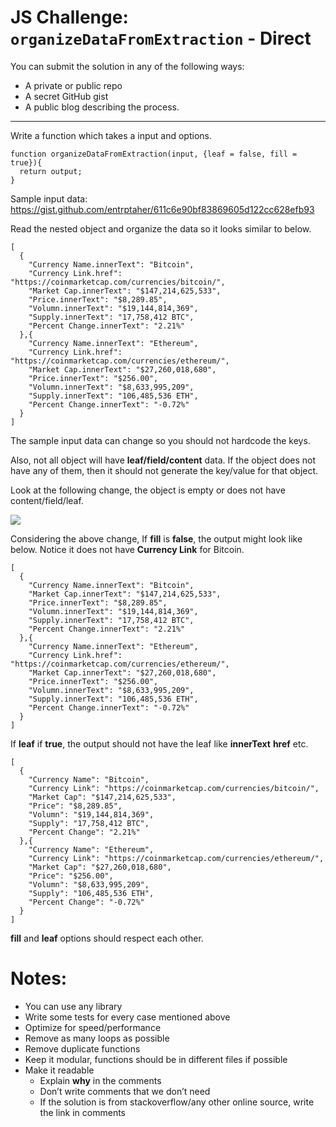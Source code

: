 # JS Challenge: `organizeDataFromExtraction` - Direct
You can submit the solution in any of the following ways:

- A private or public repo
- A secret GitHub gist
- A public blog describing the process. 
----------

Write a function which takes a input and options.


    function organizeDataFromExtraction(input, {leaf = false, fill = true}){
      return output;
    }

Sample input data: https://gist.github.com/entrptaher/611c6e90bf83869605d122cc628efb93

Read the nested object and organize the data so it looks similar to below. 

    [
      {
        "Currency Name.innerText": "Bitcoin",
        "Currency Link.href": "https://coinmarketcap.com/currencies/bitcoin/",
        "Market Cap.innerText": "$147,214,625,533",
        "Price.innerText": "$8,289.85",
        "Volumn.innerText": "$19,144,814,369",
        "Supply.innerText": "17,758,412 BTC",
        "Percent Change.innerText": "2.21%"
      },{
        "Currency Name.innerText": "Ethereum",
        "Currency Link.href": "https://coinmarketcap.com/currencies/ethereum/",
        "Market Cap.innerText": "$27,260,018,680",
        "Price.innerText": "$256.00",
        "Volumn.innerText": "$8,633,995,209",
        "Supply.innerText": "106,485,536 ETH",
        "Percent Change.innerText": "-0.72%"
      }
    ]

The sample input data can change so you should not hardcode the keys.

Also, not all object will have **leaf/field/content** data. If the object does not have any of them, then it should not generate the key/value for that object.

Look at the following change, the object is empty or does not have content/field/leaf.

![](https://paper-attachments.dropbox.com/s_21C06C45EAEB1DC5D52E875ACB02456928356E09945F671EC5F15A7E270755C1_1560588008806_image.png)


Considering the above change, If **fill** is **false**, the output might look like below. Notice it does not have **Currency Link** for Bitcoin.

    [
      {
        "Currency Name.innerText": "Bitcoin",
        "Market Cap.innerText": "$147,214,625,533",
        "Price.innerText": "$8,289.85",
        "Volumn.innerText": "$19,144,814,369",
        "Supply.innerText": "17,758,412 BTC",
        "Percent Change.innerText": "2.21%"
      },{
        "Currency Name.innerText": "Ethereum",
        "Currency Link.href": "https://coinmarketcap.com/currencies/ethereum/",
        "Market Cap.innerText": "$27,260,018,680",
        "Price.innerText": "$256.00",
        "Volumn.innerText": "$8,633,995,209",
        "Supply.innerText": "106,485,536 ETH",
        "Percent Change.innerText": "-0.72%"
      }
    ]

If **leaf** if **true**, the output should not have the leaf like **innerText** **href** etc. 

    [
      {
        "Currency Name": "Bitcoin",
        "Currency Link": "https://coinmarketcap.com/currencies/bitcoin/",
        "Market Cap": "$147,214,625,533",
        "Price": "$8,289.85",
        "Volumn": "$19,144,814,369",
        "Supply": "17,758,412 BTC",
        "Percent Change": "2.21%"
      },{
        "Currency Name": "Ethereum",
        "Currency Link": "https://coinmarketcap.com/currencies/ethereum/",
        "Market Cap": "$27,260,018,680",
        "Price": "$256.00",
        "Volumn": "$8,633,995,209",
        "Supply": "106,485,536 ETH",
        "Percent Change": "-0.72%"
      }
    ]

**fill** and **leaf** options should respect each other. 

# Notes:
- You can use any library
- Write some tests for every case mentioned above
- Optimize for speed/performance
- Remove as many loops as possible
- Remove duplicate functions
- Keep it modular, functions should be in different files if possible
- Make it readable
    - Explain **why** in the comments
    - Don’t write comments that we don’t need
    - If the solution is from stackoverflow/any other online source, write the link in comments


